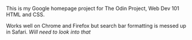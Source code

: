 This is my Google homepage project for The Odin Project, Web Dev 101 HTML and CSS.

Works well on Chrome and Firefox but search bar formatting is messed up in Safari. *Will need to look into that*

